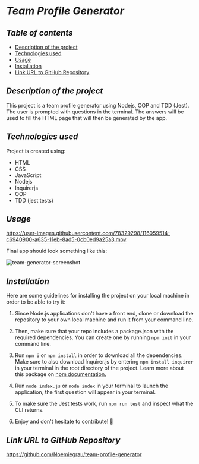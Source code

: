 # **_Team Profile Generator_**

## **_Table of contents_**
* [Description of the project](#description-of-the-project)
* [Technologies used](#technologies-used)
* [Usage](#usage)
* [Installation](#installation)
* [Link URL to GitHub Repository](#link-URL-to-GitHub-repository)

## **_Description of the project_**
This project is a team profile generator using Nodejs, OOP and TDD (Jest). The user is prompted with questions in the terminal. The answers will be used to fill the HTML page that will then be generated by the app.

## **_Technologies used_**
Project is created using:
* HTML
* CSS
* JavaScript
* Nodejs
* Inquirerjs
* OOP
* TDD (jest tests)

## **_Usage_**

https://user-images.githubusercontent.com/78329298/116059514-c6940900-a635-11eb-8ad5-0cb0ed9a25a3.mov

Final app should look something like this:

![team-generator-screenshot](https://user-images.githubusercontent.com/78329298/116056411-9f880800-a632-11eb-9d18-343bd44ddea9.png)

## **_Installation_**
Here are some guidelines for installing the project on your local machine in order to be able to try it: 

1. Since Node.js applications don't have a front end, clone or download the repository to your own local machine and run it from your command line.

2. Then, make sure that your repo includes a package.json with the required dependencies. You can create one by running ```npm init``` in your command line.

3. Run ```npm i``` or ```npm install``` in order to download all the dependencies. Make sure to also download Inquirer.js by entering ```npm install inquirer``` in your terminal in the root directory of the project. Learn more about this package on [npm documentation.](https://www.npmjs.com/package/inquirer)

4. Run ```node index.js``` or ```node index``` in your terminal to launch the application, the first question will appear in your terminal. 

5. To make sure the Jest tests work, run ```npm run test``` and inspect what the CLI returns.

6. Enjoy and don't hesitate to contribute! 🙂

## **_Link URL to GitHub Repository_**
https://github.com/Noemiegrau/team-profile-generator
